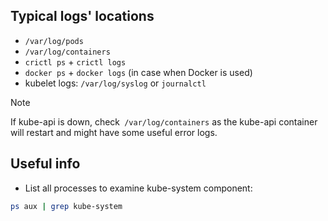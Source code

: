 ## Typical logs' locations 
- `/var/log/pods`
- `/var/log/containers`
- `crictl ps` + `crictl logs`
- `docker ps` + `docker logs` (in case when Docker is used)
- kubelet logs: `/var/log/syslog` or `journalctl`

>[!Note]
> If kube-api is down, check` /var/log/containers` as the kube-api container will restart and might have some useful error logs.
## Useful info 

- List all processes to examine kube-system component: 
```bash
ps aux | grep kube-system 
```